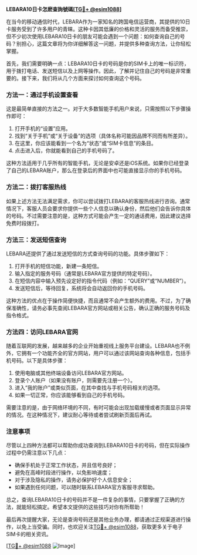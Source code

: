 **LEBARA10日卡怎麽查詢號碼[[TG💪+ @esim1088](https://t.me/s/esim1088)]**

在当今的移动通信时代，LEBARA作为一家知名的跨国电信运营商，其提供的10日卡服务受到了许多用户的青睐。这种卡因其低廉的价格和灵活的服务而备受推崇，但不少初次使用LEBARA10日卡的朋友可能会遇到一个问题：如何查询自己的号码？别担心，这篇文章将为你详细解答这一问题，并提供多种查询方法，让你轻松掌握。

首先，我们需要明确一点：LEBARA10日卡的号码是你的SIM卡上的唯一标识符，用于拨打电话、发送短信以及上网等操作。因此，了解并记住自己的号码是非常重要的。接下来，我们将从几个方面来探讨如何查询这个号码。

### 方法一：通过手机设置查看

这是最简单直接的方法之一。对于大多数智能手机用户来说，只需按照以下步骤操作即可：

1. 打开手机的“设置”应用。
2. 找到“关于手机”或“关于设备”的选项（具体名称可能因品牌不同而有所差异）。
3. 在这里，你应该能看到一个名为“状态”或“SIM卡信息”的条目。
4. 点击进入后，你就能看到自己的手机号码了。

这种方法适用于几乎所有的智能手机，无论是安卓还是iOS系统。如果你已经登录了自己的LEBARA账户，那么在登录后的界面中也可能直接显示你的手机号码。

### 方法二：拨打客服热线

如果上述方法无法满足需求，你可以尝试拨打LEBARA的客服热线进行咨询。通常情况下，客服人员会要求你提供一些个人信息以确认身份，然后他们会告诉你具体的号码。不过需要注意的是，这种方式可能会产生一定的通话费用，因此建议选择免费时段拨打。

### 方法三：发送短信查询

LEBARA还提供了通过发送短信的方式查询号码的功能。具体步骤如下：

1. 打开手机的短信功能，新建一条短信。
2. 输入指定的服务号码（通常是LEBARA官方提供的特定号码）。
3. 在短信内容中输入预先设定好的指令代码（例如：“QUERY”或“NUMBER”）。
4. 发送短信后，等待回复，系统将会自动返回你的手机号码。

这种方法的优点在于操作简便快捷，而且通常不会产生额外的费用。不过，为了确保准确性，请务必事先查阅LEBARA官方网站或相关公告，确认正确的服务号码及指令格式。

### 方法四：访问LEBARA官网

随着互联网的发展，越来越多的企业开始重视线上服务平台建设。LEBARA也不例外，它拥有一个功能齐全的官方网站，用户可以通过该网站查询各种信息，包括手机号码。以下是具体步骤：

1. 使用电脑或其他终端设备访问LEBARA官方网站。
2. 登录个人账户（如果没有账户，则需要先注册一个）。
3. 进入“我的账户”或类似页面，在其中查找与手机号码相关的选项。
4. 如果一切正常，你应该能够看到自己的手机号码。

需要注意的是，由于网络环境的不同，有时可能会出现加载缓慢或者页面显示异常的情况。在这种情况下，建议耐心等待或者尝试刷新页面后再试。

### 注意事项

尽管以上四种方法都可以帮助你成功查询到LEBARA10日卡的号码，但在实际操作过程中仍需注意以下几点：

- 确保手机处于正常工作状态，并且信号良好；
- 避免在高峰时段进行操作，以免影响速度；
- 对于涉及隐私的操作，请务必保护好个人信息安全；
- 如果遇到任何问题，可以随时联系LEBARA官方客服寻求帮助。

总之，查询LEBARA10日卡的号码并不是一件复杂的事情，只要掌握了正确的方法，就能轻松搞定。希望本文提供的这些技巧对你有所帮助！

最后再次提醒大家，无论是查询号码还是其他业务办理，都请通过正规渠道进行操作，以免上当受骗。同时，也欢迎关注[TG💪+ @esim1088](https://t.me/s/esim1088)，获取更多关于电子SIM卡的相关资讯。

[[TG💪+ @esim1088](https://t.me/s/esim1088) ![Image](https://i.postimg.cc/4NQfJmqS/Snipaste-2025-05-13-00-14-12.png)]